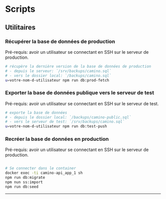 # Scripts

## Utilitaires

### Récupérer la base de données de production

Pré-requis: avoir un utilisateur se connectant en SSH sur le serveur de production.

```sh
# récupère la dernière version de la base de données de production
# - depuis le serveur: `/srv/backups/camino.sql`
# - vers le dossier local: `/backups/camino.sql`
u=votre-nom-d-utilisateur npm run db:prod-fetch
```

### Exporter la base de données publique vers le serveur de test

Pré-requis: avoir un utilisateur se connectant en SSH sur le serveur de test.

```sh
# exporte la base de données
# - depuis le dossier local: `/backups/camino-public.sql`
# - vers le serveur de test: `/srv/backups/camino.sql`
u=votre-nom-d-utilisateur npm run db:test-push
```

### Recréer la base de données en production

Pré-requis: avoir un utilisateur se connectant en SSH sur le serveur de production.

```sh

# Se connecter dans le container
docker exec -ti camino-api_app_1 sh
npm run db:migrate
npm nun ss:import
npm run db:seed

```

---
